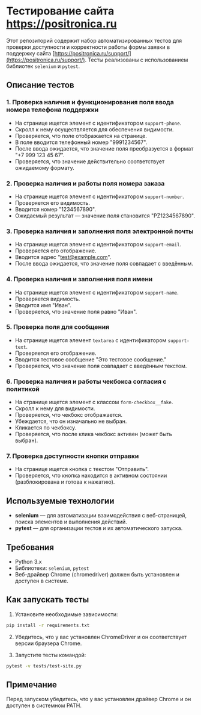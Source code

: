 # Тестирование сайта https://positronica.ru

Этот репозиторий содержит набор автоматизированных тестов для проверки доступности и корректности работы формы заявки в поддержку сайта [https://positronica.ru/support/](https://positronica.ru/support/). Тесты реализованы с использованием библиотек `selenium` и `pytest`.

## Описание тестов

### 1. Проверка наличия и функционирования поля ввода номера телефона поддержки
- На странице ищется элемент с идентификатором `support-phone`.
- Скролл к нему осуществляется для обеспечения видимости.
- Проверяется, что поле отображается на странице.
- В поле вводится телефонный номер "9991234567".
- После ввода ожидается, что значение поля преобразуется в формат "+7 999 123 45 67".
- Проверяется, что значение действительно соответствует ожидаемому формату.

### 2. Проверка наличия и работы поля номера заказа
- На странице ищется элемент с идентификатором `support-number`.
- Проверяется его видимость.
- Вводится номер "1234567890".
- Ожидаемый результат — значение поля становится "PZ1234567890".

### 3. Проверка наличия и заполнения поля электронной почты
- На странице ищется элемент с идентификатором `support-email`.
- Проверяется его отображение.
- Вводится адрес "test@example.com".
- После ввода ожидается, что значение поля совпадает с введённым.

### 4. Проверка наличия и заполнения поля имени
- На странице ищется элемент с идентификатором `support-name`.
- Проверяется видимость.
- Вводится имя "Иван".
- Проверяется, что значение поля равно "Иван".

### 5. Проверка поля для сообщения
- На странице ищется элемент `textarea` с идентификатором `support-text`.
- Проверяется его отображение.
- Вводится тестовое сообщение "Это тестовое сообщение."
- Проверяется, что значение поля совпадает с введённым текстом.

### 6. Проверка наличия и работы чекбокса согласия с политикой
- На странице ищется элемент с классом `form-checkbox__fake`.
- Скролл к нему для видимости.
- Проверяется, что чекбокс отображается.
- Убеждается, что он изначально не выбран.
- Кликается по чекбоксу.
- Проверяется, что после клика чекбокс активен (может быть выбран).

### 7. Проверка доступности кнопки отправки
- На странице ищется кнопка с текстом "Отправить".
- Проверяется, что кнопка находится в активном состоянии (разблокирована и готова к нажатию).

## Используемые технологии
- **selenium** — для автоматизации взаимодействия с веб-страницей, поиска элементов и выполнения действий.
- **pytest** — для организации тестов и их автоматического запуска.

## Требования
- Python 3.x
- Библиотеки: `selenium`, `pytest`
- Веб-драйвер Chrome (chromedriver) должен быть установлен и доступен в системе.

## Как запускать тесты
1. Установите необходимые зависимости:
```bash
pip install -r requirements.txt
```

2. Убедитесь, что у вас установлен ChromeDriver и он соответствует версии браузера Chrome.

3. Запустите тесты командой:
```bash
pytest -v tests/test-site.py
```

## Примечание
Перед запуском убедитесь, что у вас установлен драйвер Chrome и он доступен в системном PATH.
